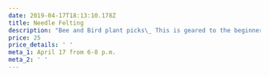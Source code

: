 ```yaml
---
date: 2019-04-17T18:13:10.178Z
title: Needle Felting
description: "Bee and Bird plant picks\_ This is geared to the beginner."
price: 25
price_details: ' '
meta_1: April 17 from 6-8 p.m.
meta_2: ' '
---
```


